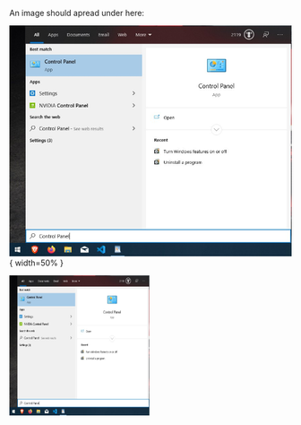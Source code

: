 An image should apread under here:

![](https://github.com/8bitNrd/8bitnrd.github.io/blob/master/Pages/Enable%20Hyper-V/img/controlPanel.jpg){ width=50% }


<img src="https://github.com/8bitNrd/8bitnrd.github.io/blob/master/Pages/Enable%20Hyper-V/img/controlPanel.jpg" width="250" height="250">

